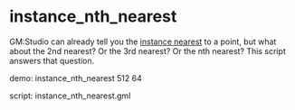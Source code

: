 instance_nth_nearest
====================

GM:Studio can already tell you the [instance nearest] to a point, but what 
about the 2nd nearest? Or the 3rd nearest? Or the nth nearest? This script
answers that question.

demo: instance_nth_nearest 512 64

script: instance_nth_nearest.gml

[instance nearest]:http://docs.yoyogames.com/source/dadiospice/002_reference/objects%20and%20instances/instances/instance%20functions/instance_nearest.html